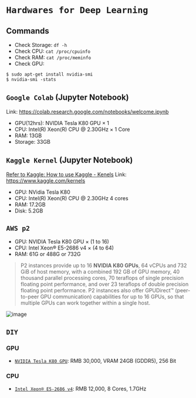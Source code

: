 # `Hardwares for Deep Learning`

## Commands
- Check Storage: `df -h`
- Check CPU: `cat /proc/cpuinfo`
- Check RAM: `cat /proc/meminfo`
- Check GPU: 
```
$ sudo apt-get install nvidia-smi
$ nvidia-smi -stats
```

## `Google Colab` (Jupyter Notebook)
Link: https://colab.research.google.com/notebooks/welcome.ipynb

- GPU(12hrs): NVIDIA Tesla K80 GPU × 1
- CPU: Intel(R) Xeon(R) CPU @ 2.30GHz × 1 Core
- RAM: 13GB
- Storage: 33GB

## `Kaggle Kernel` (Jupyter Notebook)
[Refer to Kaggle: How to use Kaggle - Kenels](https://www.kaggle.com/docs/kernels)
Link: https://www.kaggle.com/kernels

- GPU: NVidia Tesla K80
- CPU: Intel(R) Xeon(R) CPU @ 2.30GHz 4 cores
- RAM: 17.2GB
- Disk: 5.2GB

## `AWS p2`
- GPU: NVIDIA Tesla K80 GPU × (1 to 16)
- CPU: Intel Xeon® E5-2686 v4 × (4 to 64)
- RAM: 61G or 488G or 732G 

> P2 instances provide up to 16 **NVIDIA K80 GPUs**, 64 vCPUs and 732 GiB of host memory, with a combined 192 GB of GPU memory, 40 thousand parallel processing cores, 70 teraflops of single precision floating point performance, and over 23 teraflops of double precision floating point performance. 
P2 instances also offer GPUDirect™ (peer-to-peer GPU communication) capabilities for up to 16 GPUs, so that multiple GPUs can work together within a single host.


![image](https://user-images.githubusercontent.com/14041622/44538961-68505300-a735-11e8-9c66-b1b26dcfa533.png)


## `DIY`
### GPU
- [`NVIDIA Tesla K80 GPU`](https://www.amazon.com/Nvidia-Tesla-GDDR5-Cores-Graphic/dp/B00Q7O7PQA): RMB 30,000, VRAM 24GB (GDDR5), 256 Bit

### CPU
- [`Intel Xeon® E5-2686 v4`](https://www.ebay.com/itm/Intel-Xeon-E5-2686-v4-SR2K8-2-30GHz-18-Core-LGA2011-3/323405561085?epid=20005107689&hash=item4b4c793cfd%3Ag%3A6cQAAOSwlQ5baCxE&LH_ItemCondition=3): RMB 12,000, 8 Cores, 1.7GHz